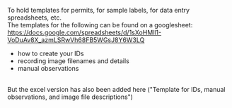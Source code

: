 To hold templates for permits, for sample labels, for data entry spreadsheets, etc. <br>
The templates for the following can be found on a googlesheet: https://docs.google.com/spreadsheets/d/1sXoHMll1-VoDuAv8X_azmLSRwVh68FB5WGsJ8Y6W3LQ
- how to create your IDs
- recording image filenames and details
- manual observations
<br>
But the excel version has also been added here ("Template for IDs, manual observations, and image file descriptions")
